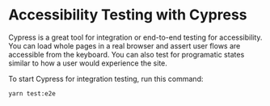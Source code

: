 # Accessibility Testing with Cypress

Cypress is a great tool for integration or end-to-end testing for accessibility. You can load whole pages in a real browser and assert user flows are accessible from the keyboard. You can also test for programatic states similar to how a user would experience the site.

To start Cypress for integration testing, run this command:

```
yarn test:e2e
```